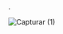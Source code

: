 . 

![Capturar (1)](https://media.discordapp.net/attachments/940637232912531500/943942534508445706/1645123822707.png) 

